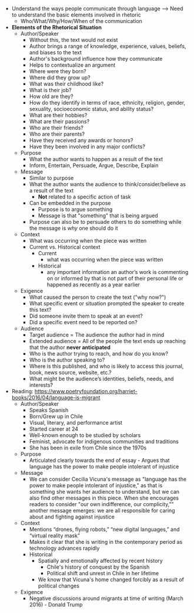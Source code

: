 - Understand the ways people communicate through language --> Need to understand the basic elements involved in rhetoric
	- Who/What/Why/How/When of the communication
- **Elements of the Rhetorical Situation**
	- Author/Speaker
		- Without this, the text would not exist
		- Author brings a range of knowledge, experience, values, beliefs, and biases to the text
		- Author's background influence how they communicate
		- Helps to contextualize an argument
		- Where were they born?
		- Where did they grow up?
		- What was their childhood like?
		- What is their job?
		- How old are they?
		- How do they identify in terms of race, ethnicity, religion, gender, sexuality, socioeconomic status, and ability status?
		- What are their hobbies?
		- What are their passions?
		- Who are their friends?
		- Who are their parents?
		- Have they received any awards or honors?
		- Have they been involved in any major conflicts?
	- Purpose
		- What the author wants to happen as a result of the text
		- Inform, Entertain, Persuade, Argue, Describe, Explain
	- Message
		- Similar to purpose
		- What the author wants the audience to think/consider/believe as a result of the text
			- **Not** related to a specific action of task
		- Can be embedded in the purpose
			- Purpose is to argue something
			- Message is that "something" that is being argued
		- Purpose can also be to persuade others to do something while the message is *why* one should do it
	- Context
		- What was occurring when the piece was written
		- Current vs. Historical context
			- Current
				- what was occurring when the piece was written
			- Historical
				- any important information an author’s work is commenting on or informed by that is not part of their personal life or happened as recently as a year earlier
	- Exigence
		- What caused the person to create the text ("why now?")
		- What specific event or situation prompted the speaker to create this text? 
		- Did someone invite them to speak at an event? 
		- Did a specific event need to be reported on?
	- Audience
		- Target audience = The audience the author had in mind
		- Extended audience = All of the people the text ends up reaching that the author **never anticipated**
		- Who is the author trying to reach, and how do you know? 
		- Who is the author speaking to?
		- Where is this published, and who is likely to access this journal, book, news source, website, etc.?
		- What might be the audience’s identities, beliefs, needs, and interests?
- Reading: https://www.poetryfoundation.org/harriet-books/2016/04/language-is-migrant
	- Author/Speaker
		- Speaks Spanish
		- Born/Grew up in Chile
		- Visual, literary, and performance artist
		- Started career at 24
		- Well-known enough to be studied by scholars
		- Feminist, advocate for indigenous communities and traditions
		- She has been in exile from Chile since the 1970s
	- Purpose
		- Articulated clearly towards the end of essay - Argues that language has the power to make people intolerant of injustice
	- Message
		- We can consider Cecilia Vicuna's message as "language has the power to make people intolerant of injustice," as that is something she wants her audience to understand, but we can also find other messages in this piece. When she encourages readers to consider "our own indifference, our complicity,"" another message emerges: we are all responsible for caring about and fighting against injustice
	- Context
		- Mentions “drones, flying robots,” “new digital languages,” and “virtual reality mask”
		- Makes it clear that she is writing in the contemporary period as technology advances rapidly
		- Historical
			- Spatially and emotionally affected by recent history
				- Chile's history of conquest by the Spanish
				- Political shift and unrest in Chile in her lifetime
			- We know that Vicuna's home changed forcibly as a result of political changes
	- Exigence
		- Negative discussions around migrants at time of writing (March 2016) - Donald Trump